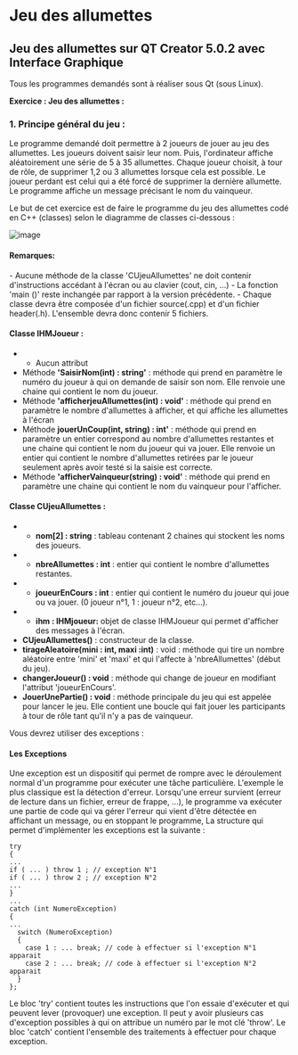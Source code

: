 # Jeu des allumettes
## Jeu des allumettes sur QT Creator 5.0.2 avec Interface Graphique 

Tous les programmes demandés sont à réaliser sous Qt (sous Linux).
  
**Exercice : Jeu des allumettes :**
  
### 1. Principe général du jeu :
<p>
  Le programme demandé doit permettre à 2 joueurs de jouer au jeu des allumettes.
  Les joueurs doivent saisir leur nom. Puis, l'ordinateur affiche aléatoirement une série de 5 à 35 allumettes.
  Chaque joueur choisit, à tour de rôle, de supprimer 1,2 ou 3 allumettes lorsque cela est possible.
  Le joueur perdant est celui qui a été forcé de supprimer la dernière allumette.
  Le programme affiche un message précisant le nom du vainqueur.

  Le but de cet exercice est de faire le programme du jeu des allumettes codé en C++ (classes) selon le diagramme de classes ci-dessous :

![image](https://user-images.githubusercontent.com/97070339/215148630-e1ea09cd-6056-4abb-bd2b-475d27ccb138.png)

</p>

#### Remarques:

<p>
  - Aucune méthode de la classe 'CUjeuAllumettes' ne doit contenir d'instructions accédant à l'écran ou au clavier (cout, cin, ...)
  - La fonction 'main ()' reste inchangée par rapport à la version précédente.
  - Chaque classe devra être composée d'un fichier source(.cpp) et d'un fichier header(.h). L'ensemble devra donc contenir 5 fichiers.
</p>

#### **Classe IHMJoueur :**

  - - Aucun attribut
  - Méthode **'SaisirNom(int) : string'** : méthode qui prend en paramètre le numéro du joueur à qui on demande de saisir son nom. Elle renvoie une chaine qui contient le nom du joueur.
  - Méthode **'afficherjeuAllumettes(int) : void'** : méthode qui prend en paramètre le nombre d'allumettes à afficher, et qui affiche les allumettes à l'écran
  - Méthode **jouerUnCoup(int, string) : int'** : méthode qui prend en paramètre un entier correspond au nombre d'allumettes restantes et une chaine qui contient le nom du joueur qui va jouer. Elle renvoie un entier qui contient le nombre d'allumettes retirées par le joueur seulement après avoir testé si la saisie est correcte.
  - Méthode **'afficherVainqueur(string) : void'** : méthode qui prend en paramètre une chaine qui contient le nom du vainqueur pour l'afficher.

#### **Classe CUjeuAllumettes :**

  - - **nom[2] : string** : tableau contenant 2 chaines qui stockent les noms des joueurs.
  - - **nbreAllumettes : int** : entier qui contient le nombre d'allumettes restantes.
  - - **joueurEnCours : int** : entier qui contient le numéro du joueur qui joue ou va jouer. (0 joueur n°1, 1 : joueur n°2, etc...).
  - - **ihm : IHMjoueur:** objet de classe IHMJoueur qui permet d'afficher des messages à l'écran.
  - **CUjeuAllumettes()** : constructeur de la classe.
  - **tirageAleatoire(mini : int, maxi :int)** : void : méthode qui tire un nombre aléatoire entre 'mini' et 'maxi' et qui l'affecte à 'nbreAllumettes' (début du jeu).
  - **changerJoueur() : void** : méthode qui change de joueur en modifiant l'attribut 'joueurEnCours'.
  - **JouerUnePartie() : void** : méthode principale du jeu qui est appelée pour lancer le jeu. Elle contient une boucle qui fait jouer les participants à tour de rôle tant qu'il n'y a pas de vainqueur.


Vous devrez utiliser des exceptions :
#### **Les Exceptions**
<p>
  Une exception est un dispositif qui permet de rompre avec le déroulement normal d'un programme pour exécuter une tâche particulière.
  L'exemple le plus classique est la détection d'erreur. Lorsqu'une erreur survient (erreur de lecture dans un fichier, erreur de frappe, ...), le programme va exécuter une partie de code qui va gérer l'erreur qui vient d'être détectée en affichant un message, ou en stoppant le programme, La structure qui permet d'implémenter
  les exceptions est la suivante :

```
try
{
...
if ( ... ) throw 1 ; // exception N°1
if ( ... ) throw 2 ; // exception N°2
...
}
...
catch (int NumeroException)
{
...
  switch (NumeroException)
  {
    case 1 : ... break; // code à effectuer si l'exception N°1 apparait
    case 2 : ... break; // code à effectuer si l'exception N°2 apparait
  }
};
```

  Le bloc 'try' contient toutes les instructions que l'on essaie d'exécuter et qui peuvent lever (provoquer) une exception. Il peut y avoir plusieurs cas d'exception possibles à qui on attribue un numéro par le mot clé 'throw'.
  Le bloc 'catch' contient l'ensemble des traitements à effectuer pour chaque exception.
</p>
